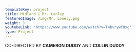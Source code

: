 ```yaml
---
templateKey: project
title: Midland | Mr. Lonley
featuredImage: /img/Mr. Lonely.png
weight: 3
youtubeLink: 'https://www.youtube.com/watch?v=T4bvrywf0xg'
type: Project
---
```

CO-DIRECTED BY **CAMERON DUDDY** AND **COLLIN DUDDY**
